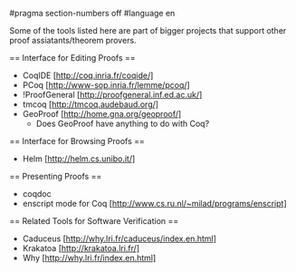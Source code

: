 #pragma section-numbers off
#language en

Some of the tools listed here are part of bigger projects that support other proof assiatants/theorem provers.

== Interface for Editing Proofs ==

 * CoqIDE [http://coq.inria.fr/coqide/]
 * PCoq [http://www-sop.inria.fr/lemme/pcoq/]
 * !ProofGeneral [http://proofgeneral.inf.ed.ac.uk/]
 * tmcoq [http://tmcoq.audebaud.org/]
 * GeoProof [http://home.gna.org/geoproof/]
   * Does GeoProof have anything to do with Coq?

== Interface for Browsing Proofs ==

 * Helm [http://helm.cs.unibo.it/]

== Presenting Proofs ==

 * coqdoc 
 * enscript mode for Coq [http://www.cs.ru.nl/~milad/programs/enscript]

== Related Tools for Software Verification ==

 * Caduceus [http://why.lri.fr/caduceus/index.en.html]
 * Krakatoa [http://krakatoa.lri.fr/]
 * Why [http://why.lri.fr/index.en.html]
 
